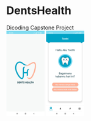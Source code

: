 # DentsHealth
Dicoding Capstone Project
<br>
<img src="app/img1.jpg" width="100px">
<img src="app/img2.jpg" width="100px">
